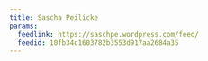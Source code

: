 ```yaml
---
title: Sascha Peilicke
params:
  feedlink: https://saschpe.wordpress.com/feed/
  feedid: 10fb34c1603782b3553d917aa2684a35
---
```

